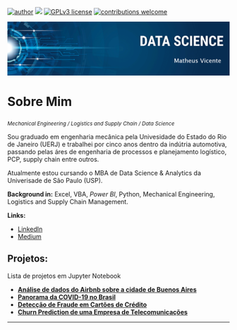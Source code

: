[![author](https://img.shields.io/badge/author-correamv-red.svg)](https://www.linkedin.com/in/matheusvicente12/) [![](https://img.shields.io/badge/python-3.7+-blue.svg)](https://www.python.org/downloads/release/python-365/) [![GPLv3 license](https://img.shields.io/badge/License-GPLv3-blue.svg)](http://perso.crans.org/besson/LICENSE.html) [![contributions welcome](https://img.shields.io/badge/contributions-welcome-brightgreen.svg?style=flat)](https://github.com/correamv/Data_Science/issues)

<p align="center">
  <img src="banner_nome.png" >
</p>

# Sobre Mim
<sub>*Mechanical Engineering / Logistics and Supply Chain / Data Science*</sub>


Sou graduado em engenharia mecânica pela Univesidade do Estado do Rio de Janeiro (UERJ) e trabalhei por cinco anos dentro da indútria automotiva, passando pelas áres de engenharia de processos e planejamento logístico, PCP, supply chain entre outros. 


Atualmente estou cursando o MBA de Data Science & Analytics da Univerisade de São Paulo (USP).


**Background in:** Excel, VBA, *Power BI*, Python, Mechanical Engineering, Logistics and Supply Chain Management.

**Links:**
* [LinkedIn](https://www.linkedin.com/in/mcorrea12/)
* [Medium](https://medium.com/@matheuscorrea12)


## Projetos:
Lista de projetos em Jupyter Notebook

* [**Análise de dados do Airbnb sobre a cidade de Buenos Aires**](https://bit.ly/3cB9MIj)
* [**Panorama da COVID-19 no Brasil**](https://bit.ly/3Sn96FC)
* [**Detecção de Fraude em Cartões de Crédito**](https://bit.ly/3zHSPnr)
* [**Churn Prediction de uma Empresa de Telecomunicações**](bit.ly/3Y0AzAR)
---




